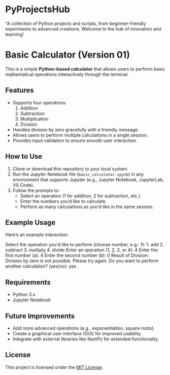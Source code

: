 # PyProjectsHub
"A collection of Python projects and scripts, from beginner-friendly experiments to advanced creations. Welcome to the hub of innovation and learning!

# Basic Calculator (Version 01)

This is a simple **Python-based calculator** that allows users to perform basic mathematical operations interactively through the terminal.

## Features
- Supports four operations:
  1. Addition
  2. Subtraction
  3. Multiplication
  4. Division
- Handles division by zero gracefully with a friendly message.
- Allows users to perform multiple calculations in a single session.
- Provides input validation to ensure smooth user interaction.

## How to Use
1. Clone or download this repository to your local system.
2. Run the Jupyter Notebook file (`basic_calculator.ipynb`) in any environment that supports Jupyter (e.g., Jupyter Notebook, JupyterLab, VS Code).
3. Follow the prompts to:
   - Select an operation (1 for addition, 2 for subtraction, etc.).
   - Enter the numbers you’d like to calculate.
   - Perform as many calculations as you'd like in the same session.

## Example Usage
Here’s an example interaction:

Select the operation you'd like to perform (choose number, e.g.: 1): 1. add 2. subtract 3. multiply 4. divide
Enter an operation (1, 2, 3, or 4): 4 Enter the first number (a): 4 Enter the second number (b): 0 Result of Division: Division by zero is not possible. Please try again.
Do you want to perform another calculation? (yes/no): yes

## Requirements
- Python 3.x
- Jupyter Notebook

## Future Improvements
- Add more advanced operations (e.g., exponentiation, square roots).
- Create a graphical user interface (GUI) for improved usability.
- Integrate with external libraries like NumPy for extended functionality.

## License
This project is licensed under the [MIT License](LICENSE).
